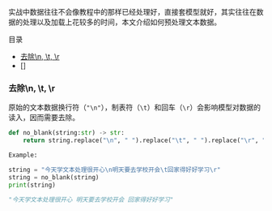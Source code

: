 实战中数据往往不会像教程中的那样已经处理好，直接套模型就好，其实往往在数据的处理以及加载上花较多的时间，本文介绍如何预处理文本数据。

目录

- [去除\n, \t, \r](#clean)
- []


### <div id='clean'>去除\n, \t, \r</div>

原始的文本数据换行符（`"\n"`），制表符（`\t`）和回车（`\r`）会影响模型对数据的读入，因而需要去除。

```python
def no_blank(string:str) -> str:
    return string.replace("\n", " ").replace("\t", " ").replace("\r", " ")

Example:

string = "今天学文本处理很开心\n明天要去学校开会\t回家得好好学习\r"
string = no_blank(string)
print(string)

"今天学文本处理很开心 明天要去学校开会 回家得好好学习"
```

